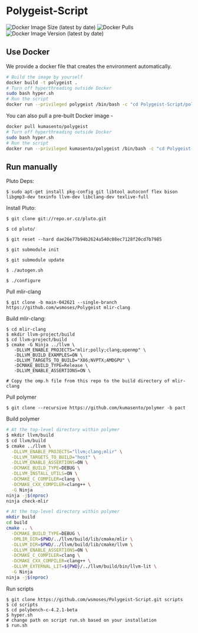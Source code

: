 # Polygeist-Script

![Docker Image Size (latest by date)](https://img.shields.io/docker/image-size/kumasento/polygeist)
![Docker Pulls](https://img.shields.io/docker/pulls/kumasento/polygeist)
![Docker Image Version (latest by date)](https://img.shields.io/docker/v/kumasento/polygeist)

## Use Docker

We provide a docker file that creates the environment automatically.

```bash
# Build the image by yourself
docker build -t polygeist .
# Turn off hyperthreading outside Docker
sudo bash hyper.sh
# Run the script
docker run --privileged polygeist /bin/bash -c "cd Polygeist-Script/polybench-c-4.2.1-beta && ./run.sh"
```


You can also pull a pre-built Docker image - 

```bash
docker pull kumasento/polygeist
# Turn off hyperthreading outside Docker
sudo bash hyper.sh
# Run the script
docker run --privileged kumasento/polygeist /bin/bash -c "cd Polygeist-Script/polybench-c-4.2.1-beta && ./run.sh"
```


## Run manually

Pluto Deps:

```
$ sudo apt-get install pkg-config git libtool autoconf flex bison libgmp3-dev texinfo llvm-dev libclang-dev texlive-full
```

Install Pluto:

```
$ git clone git://repo.or.cz/pluto.git

$ cd pluto/

$ git reset --hard dae26e77b94b2624a540c08ec7128f20cd7b7985

$ git submodule init

$ git submodule update

$ ./autogen.sh

$ ./configure
```

Pull mlir-clang

```
$ git clone -b main-042621 --single-branch https://github.com/wsmoses/Polygeist mlir-clang
```

Build mlir-clang:

```
$ cd mlir-clang
$ mkdir llvm-project/build
$ cd llvm-project/build
$ cmake -G Ninja ../llvm \
   -DLLVM_ENABLE_PROJECTS="mlir;polly;clang;openmp" \
   -DLLVM_BUILD_EXAMPLES=ON \
   -DLLVM_TARGETS_TO_BUILD="X86;NVPTX;AMDGPU" \
   -DCMAKE_BUILD_TYPE=Release \
   -DLLVM_ENABLE_ASSERTIONS=ON \  
   
# Copy the omp.h file from this repo to the build directory of mlir-clang
```

Pull polymer

```
$ git clone --recursive https://github.com/kumasento/polymer -b pact
```

Build polymer

```sh
# At the top-level directory within polymer
$ mkdir llvm/build
$ cd llvm/build
$ cmake ../llvm \
  -DLLVM_ENABLE_PROJECTS="llvm;clang;mlir" \
  -DLLVM_TARGETS_TO_BUILD="host" \
  -DLLVM_ENABLE_ASSERTIONS=ON \
  -DCMAKE_BUILD_TYPE=DEBUG \
  -DLLVM_INSTALL_UTILS=ON \
  -DCMAKE_C_COMPILER=clang \
  -DCMAKE_CXX_COMPILER=clang++ \
  -G Ninja
ninja -j$(nproc)
ninja check-mlir

# At the top-level directory within polymer
mkdir build
cd build
cmake .. \
  -DCMAKE_BUILD_TYPE=DEBUG \
  -DMLIR_DIR=$PWD/../llvm/build/lib/cmake/mlir \
  -DLLVM_DIR=$PWD/../llvm/build/lib/cmake/llvm \
  -DLLVM_ENABLE_ASSERTIONS=ON \
  -DCMAKE_C_COMPILER=clang \
  -DCMAKE_CXX_COMPILER=clang++ \
  -DLLVM_EXTERNAL_LIT=${PWD}/../llvm/build/bin/llvm-lit \
  -G Ninja
ninja -j$(nproc)
```

Run scripts

```
$ git clone https://github.com/wsmoses/Polygeist-Script.git scripts
$ cd scripts
$ cd polybench-c-4.2.1-beta
$ hyper.sh
# change path on script run.sh based on your installation
$ run.sh
```
